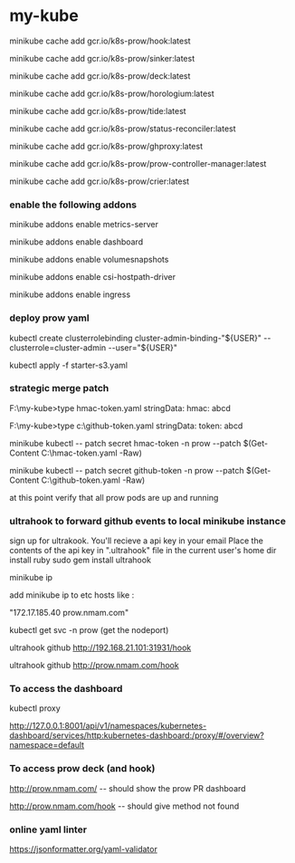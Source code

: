 # my-kube

minikube cache add gcr.io/k8s-prow/hook:latest

minikube cache add gcr.io/k8s-prow/sinker:latest

minikube cache add gcr.io/k8s-prow/deck:latest

minikube cache add gcr.io/k8s-prow/horologium:latest

minikube cache add gcr.io/k8s-prow/tide:latest

minikube cache add gcr.io/k8s-prow/status-reconciler:latest

minikube cache add gcr.io/k8s-prow/ghproxy:latest

minikube cache add gcr.io/k8s-prow/prow-controller-manager:latest

minikube cache add gcr.io/k8s-prow/crier:latest

### enable the following addons

minikube addons enable metrics-server

minikube addons enable dashboard

minikube addons enable volumesnapshots

minikube addons enable csi-hostpath-driver

minikube addons enable ingress

### deploy prow yaml

kubectl create clusterrolebinding cluster-admin-binding-"${USER}" --clusterrole=cluster-admin --user="${USER}"

kubectl apply -f starter-s3.yaml

### strategic merge patch

F:\my-kube>type hmac-token.yaml
stringData:
  hmac: abcd

F:\my-kube>type c:\github-token.yaml
stringData:
  token: abcd

minikube kubectl -- patch secret hmac-token -n prow --patch $(Get-Content C:\hmac-token.yaml -Raw)

minikube kubectl -- patch secret github-token -n prow --patch $(Get-Content C:\github-token.yaml -Raw)

at this point verify that all prow pods are up and running

### ultrahook to forward github events to local minikube instance

sign up for ultrakook. You'll recieve a api key in your email
Place the contents of the api key in ".ultrahook" file in the current user's home dir
install ruby
sudo gem install ultrahook

minikube ip

add minikube ip to etc hosts like :

"172.17.185.40 prow.nmam.com"

kubectl get svc -n prow (get the nodeport)

ultrahook github http://192.168.21.101:31931/hook

ultrahook github http://prow.nmam.com/hook

### To access the dashboard

kubectl proxy

http://127.0.0.1:8001/api/v1/namespaces/kubernetes-dashboard/services/http:kubernetes-dashboard:/proxy/#/overview?namespace=default

### To access prow deck (and hook)

http://prow.nmam.com/  -- should show the prow PR dashboard

http://prow.nmam.com/hook   -- should give method not found


### online yaml linter
https://jsonformatter.org/yaml-validator